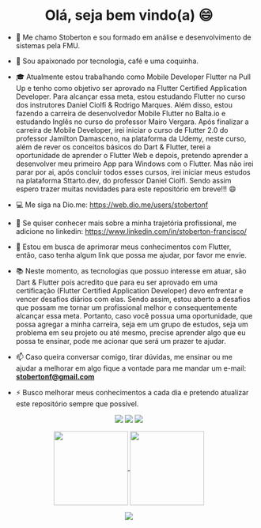 ### 

<h1 align="center">Olá, seja bem vindo(a) 😄</h1>

- 👋 Me chamo Stoberton e sou formado em análise e desenvolvimento de sistemas pela FMU.

- 🥰 Sou apaixonado por tecnologia, café e uma coquinha.

- 🎓 Atualmente estou trabalhando como Mobile Developer Flutter na Pull Up e tenho como objetivo ser aprovado na Flutter Certified Application Developer. Para alcançar essa meta, estou estudando Flutter no curso dos instrutores Daniel Ciolfi & Rodrigo Marques. Além disso, estou fazendo a carreira de desenvolvedor Mobile Flutter no Balta.io e estudando Inglês no curso do professor Mairo Vergara. Após finalizar a carreira de Mobile Developer, irei iniciar o curso de Flutter 2.0 do professor Jamilton Damasceno, na plataforma da Udemy, neste curso, além de rever os conceitos básicos do Dart & Flutter, terei a oportunidade de aprender o Flutter Web e depois, pretendo aprender a desenvolver meu primeiro App para Windows com o Flutter. Mas não irei parar por ai, após concluir todos esses cursos, irei iniciar meus estudos na plataforma Sttarto.dev, do professor Daniel Ciolfi. Sendo assim espero trazer muitas novidades para este repositório em breve!!! 😄 

- 💻  Me siga na Dio.me:
      https://web.dio.me/users/stobertonf

- 🔭  Se quiser conhecer mais sobre a minha trajetória profissional, me adicione no linkedin:
      https://www.linkedin.com/in/stoberton-francisco/

- 💬 Estou em busca de aprimorar meus conhecimentos com Flutter, então, caso tenha algum link que possa me ajudar, por favor me envie.

- 📚 Neste momento, as tecnologias que possuo interesse em atuar, são Dart & Flutter pois acredito que para eu ser aprovado em uma certificação (Flutter Certified Application Developer) devo enfrentar e vencer desafios diários com elas. Sendo assim, estou aberto a desafios que possam me tornar um profissional melhor e consequentemente alcançar essa meta. Portanto, caso você possua uma oportunidade, que possa agregar a minha carreira, seja em um grupo de estudos, seja um problema em seu projeto ou até mesmo, precise aprender algo que eu possa te ensinar, pode me acionar que será um prazer te ajudar.


- 📫 Caso queira conversar comigo, tirar dúvidas, me ensinar ou me ajudar a melhorar em algo fique a vontade para me mandar um e-mail: **stobertonf@gmail.com**

- ⚡ Busco melhorar meus conhecimentos a cada dia e pretendo atualizar este repositório sempre que possível.

<p align="center">
  <a href="mailto:stobertonf@gmail.com" alt="Gmail">
  <img src="https://img.shields.io/badge/-Gmail-FF0000?style=flat-square&labelColor=FF0000&logo=gmail&logoColor=white&link=stobertonf@gmail.com" /></a>

  <a href="https://www.linkedin.com/in/stoberton-francisco/" alt="Linkedin">
  <img src="https://img.shields.io/badge/-Linkedin-0e76a8?style=flat-square&logo=Linkedin&logoColor=white&link=https://www.linkedin.com/in/stoberton-francisco/" /></a>

  <a href="http://api.whatsapp.com/send?1=pt_BR&phone=5511994223176" alt="WhatsApp">
  <img src="https://img.shields.io/badge/-WhatsApp-25d366?style=flat-square&labelColor=25d366&logo=whatsapp&logoColor=white&link=http://api.whatsapp.com/send?1=pt_BR&phone=5511994223176"/></a>

</p>


<p align="center">
  <a href="https://github.com/stobertonf">
    <img
      align="center"
      height="150em"
      src="https://github-readme-stats.vercel.app/api?username=stobertonf&show_icons=true&include_all_commits=true&count_private=true&theme=tokyonight"
    />
  </a>
  <a href="https://github.com/stobertonf">
    <img
      align="center"
      height="150em"
      src="https://github-readme-stats.vercel.app/api/top-langs/?username=stobertonf&show_icons=true&include_all_commits=true&count_private=true&layout=compact&theme=tokyonight"
    />
  </a>
</p>


<p align="center">
  <a href="https://github.com/stobertonf">
    <img
      align="center"
      src="https://github-profile-trophy.vercel.app/?username=stobertonf&theme=onedark&no-frame=true&row=1&&margin-w=20&no-bg=true"
    />
  </a>
</a>
</p>


